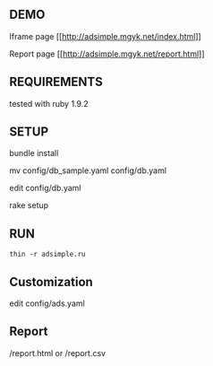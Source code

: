 ## DEMO

Iframe page
[[http://adsimple.mgyk.net/index.html]]

Report page
[[http://adsimple.mgyk.net/report.html]]

## REQUIREMENTS
tested with ruby 1.9.2
## SETUP

bundle install

mv config/db_sample.yaml config/db.yaml

edit config/db.yaml

rake setup

## RUN

`thin -r adsimple.ru`

## Customization

edit config/ads.yaml

## Report

/report.html or /report.csv
